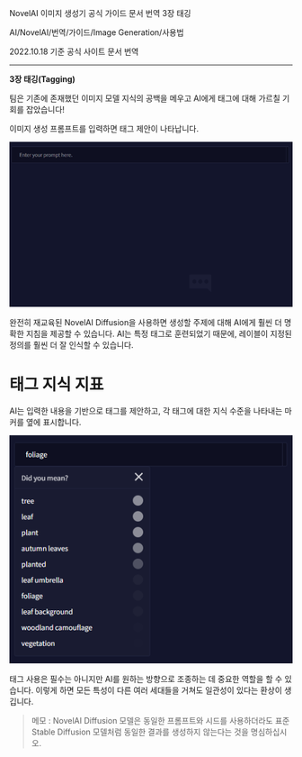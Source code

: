 NovelAI 이미지 생성기 공식 가이드 문서 번역 3장 태깅

AI/NovelAI/번역/가이드/Image Generation/사용법

2022.10.18 기준 공식 사이트 문서 번역

---

**3장 태깅(Tagging)**

팀은 기존에 존재했던 이미지 모델 지식의 공백을 메우고 AI에게 태그에 대해 가르칠 기회를 잡았습니다!

이미지 생성 프롬프트를 입력하면 태그 제안이 나타납니다. 

![](2022-10-18-23-13-01.gif)


완전히 재교육된 NovelAI Diffusion을 사용하면 생성할 주제에 대해 AI에게 훨씬 더 명확한 지침을 제공할 수 있습니다. AI는 특정 태그로 훈련되었기 때문에, 레이블이 지정된 정의를 훨씬 더 잘 인식할 수 있습니다.

# 태그 지식 지표

AI는 입력한 내용을 기반으로 태그를 제안하고, 각 태그에 대한 지식 수준을 나타내는 마커를 옆에 표시합니다.

![](2022-10-18-23-14-02.png)


태그 사용은 필수는 아니지만 AI를 원하는 방향으로 조종하는 데 중요한 역할을 할 수 있습니다. 이렇게 하면 모든 특성이 다른 여러 세대들을 거쳐도 일관성이 있다는 환상이 생깁니다.

> 메모 : NovelAI Diffusion 모델은 동일한 프롬프트와 시드를 사용하더라도 표준 Stable Diffusion 모델처럼 동일한 결과를 생성하지 않는다는 것을 명심하십시오.
